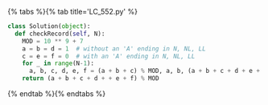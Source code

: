 {% tabs %}{% tab title='LC_552.py' %}

```py
class Solution(object):
  def checkRecord(self, N):
    MOD = 10 ** 9 + 7
    a = b = d = 1  # without an 'A' ending in N, NL, LL
    c = e = f = 0  # with an 'A' ending in N, NL, LL
    for _ in range(N-1):
      a, b, c, d, e, f = (a + b + c) % MOD, a, b, (a + b + c + d + e + f) % MOD, d, e
    return (a + b + c + d + + e + f) % MOD
```

{% endtab %}{% endtabs %}
